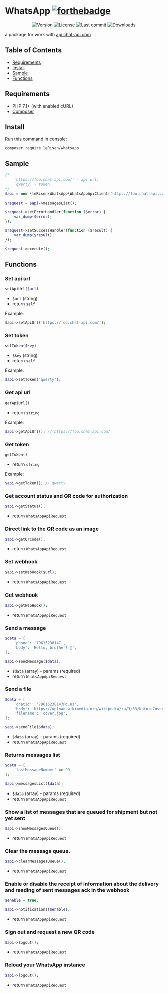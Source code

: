 # WhatsApp [![forthebadge](http://forthebadge.com/images/badges/built-with-love.svg)](http://forthebadge.com)

<p align="center">
    <img src="https://poser.pugx.org/le-risen/WhatsApp/v/stable.svg" alt="Version">
    <img src="https://poser.pugx.org/le-risen/WhatsApp/license.svg" alt="License">
    <img src="https://img.shields.io/github/last-commit/leRisen/WhatsApp/master.svg" alt="Last commit">
    <img src="https://poser.pugx.org/le-risen/WhatsApp/downloads.svg" alt="Downloads">
</p>

a package for work with [api chat-api.com](https://chat-api.com)

## Table of Contents
- [Requirements](#requirements)
- [Install](#install)
- [Sample](#sample)
- [Functions](#functions)

## Requirements
- PHP 7.1+ (with enabled cURL)
- [Composer](https://getcomposer.org)

## Install

Run this command in console:
```
composer require leRisen/whatsapp
```

## Sample

```php
/*
    'https://foo.chat-api.com/' - api url,
    `qwerty` - token
*/
$api = new \leRisen\WhatsApp\WhatsAppApiClient('https://foo.chat-api.com/', 'qwerty');

$request = $api->messagesList();

$request->setErrorHandler(function ($error) {
    var_dump($error);
});

$request->setSuccessHandler(function ($result) {
    var_dump($result);
});

$request->execute();
```

## Functions

### Set api url

```php
setApiUrl($url)
```
 - `$url` (string)
 - return `self`

Example:
```php
$api->setApiUrl('https://foo.chat-api.com/');
```

### Set token

```php
setToken($key)
```
 - `$key` (string)
 - return `self`
 
Example:
```php
$api->setToken('qwerty');
```

### Get api url

```php
getApiUrl()
```
 - return `string`

Example:
```php
$api->getApiUrl(); // https://foo.chat-api.com/
```

### Get token

```php
getToken()
```
 - return `string`

Example:
```php
$api->getToken(); // qwerty
```

### Get account status and QR code for authorization

```php
$api->getStatus();
```
 - return `WhatsAppApiRequest`

### Direct link to the QR code as an image

```php
$api->getQrCode();
```
 - return `WhatsAppApiRequest`

### Set webhook

```php
$api->setWebHook($url);
```
 - return `WhatsAppApiRequest`

### Get webhook

```php
$api->getWebHook();
```
 - return `WhatsAppApiRequest`

### Send a message

```php
$data = [
    'phone': '79615238147',
    'body': 'Hello, brother! 🍏',
];

$api->sendMessage($data);
```
 - `$data` (array) - params (required)
 - return `WhatsAppApiRequest`

### Send a file

```php
$data = [
    'chatId': '79615238147@c.us',
    'body': 'https://upload.wikimedia.org/wikipedia/ru/3/33/NatureCover2001.jpg',
    'filename': 'cover.jpg',
];

$api->sendFile($data);
```
 - `$data` (array) - params (required)
 - return `WhatsAppApiRequest`

### Returns messages list

```php
$data = [
    'lastMessageNumber' => 99,
];

$api->messagesList($data);
```
 - `$data` (array) - params (required)
 - return `WhatsAppApiRequest`

### Show a list of messages that are queued for shipment but not yet sent

```php
$api->showMessagesQueue();
```
 - return `WhatsAppApiRequest`

### Clear the message queue.
```php
$api->clearMessagesQueue();
```
 - return `WhatsAppApiRequest`

### Enable or disable the receipt of information about the delivery and reading of sent messages ack in the webhook
```php
$enable = true;

$api->notifications($enable);
```
 - return `WhatsAppApiRequest`

### Sign out and request a new QR code
```php
$api->logout();
```
 - return `WhatsAppApiRequest`

### Reload your WhatsApp instance
```php
$api->logout();
```
 - return `WhatsAppApiRequest`
